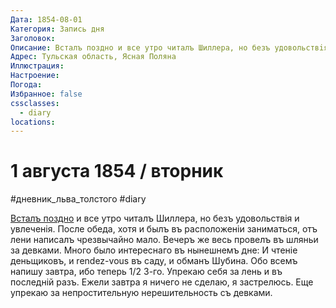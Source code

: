 ```yaml
---
Дата: 1854-08-01
Категория: Запись дня
Заголовок: 
Описание: Всталъ поздно и все утро читалъ Шиллера, но безъ удовольствiя и увлеченiя. После обеда, хотя и былъ въ расположенiи заниматься, отъ лени написалъ чрезвычайно мало. Вечеръ же весь провелъ въ шляньи
Адрес: Тульская область, Ясная Поляна
Иллюстрация: 
Настроение: 
Погода: 
Избранное: false
cssclasses:
  - diary
locations:
---
```


# 1 августа 1854 / вторник

#дневник_льва_толстого #diary 

[Всталъ поздно](geo:54.076140,37.526272) и все утро читалъ Шиллера, но безъ удовольствiя и увлеченiя. После обеда, хотя и былъ въ расположенiи заниматься, отъ лени написалъ чрезвычайно мало. Вечеръ же весь провелъ въ шляньи за девками. Много было интереснаго въ нынешнемъ дне: И чтенiе деньщиковъ, и rendez-vous въ саду, и обманъ Шубина. Обо всемъ напишу завтра, ибо теперь 1/2 3-го. Упрекаю себя зa лень и въ последнiй разъ. Ежели завтра я ничего не сделаю, я застрелюсь. Еще упрекаю за непростительную нерешительность съ девками.